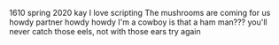 1610 spring 2020 kay
I love scripting
The mushrooms are coming for us
howdy partner
howdy howdy I'm a cowboy
is that a ham man???
you'll never catch those eels, not with those ears 
try again 